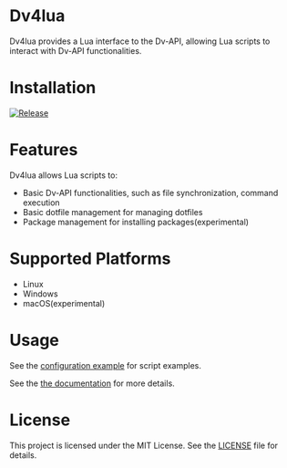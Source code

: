 # Dv4lua

Dv4lua provides a Lua interface to the Dv-API, allowing Lua scripts to interact with Dv-API functionalities.

# Installation

[![Release](https://img.shields.io/github/v/release/km0e/dv4lua)](https://github.com/km0e/dv4lua/releases/latest)

# Features

Dv4lua allows Lua scripts to:

- Basic Dv-API functionalities, such as file synchronization, command execution
- Basic dotfile management for managing dotfiles
- Package management for installing packages(experimental)

# Supported Platforms

- Linux
- Windows
- macOS(experimental)

# Usage

See the [configuration example](https://github.com/km0e/dv4lua/tree/main/config) for script examples.

See the [the documentation](https://blog.101248.xyz/dv4lua/) for more details.

# License

This project is licensed under the MIT License. See the [LICENSE](LICENSE) file for details.
